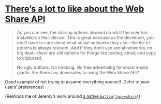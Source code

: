 # [There’s a lot to like about the Web Share API](https://www.bryanbraun.com/2023/03/17/theres-a-lot-to-like-about-the-web-share-api/)

> As you can see, the sharing options depend on what the user has installed on their device. This is great because as the developer, you don’t have to care about what social networks they use—the list of options is always relevant. And if they don’t use social networks, no big deal—there are still options for things like texting, email, and copy to clipboard.
> 
> No ugly buttons. No tracking. No free advertising for social media giants. Are there any downsides to using the Web Share API?

Good example of not trying to assume everything yourself. Defer to your users’ preferences!

(Reminds me of Jeremy’s work around [a native `button[type=share]`](https://gist.github.com/adactio/092b11a74eded2701335ba27f94d2484)).
